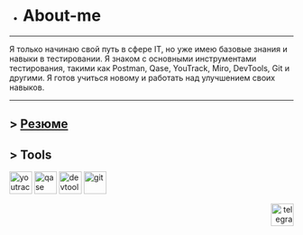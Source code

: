 + # About-me 
- ---
Я только начинаю свой путь в сфере IT, но уже имею базовые знания и навыки в тестировании.
Я знаком с основными инструментами тестирования, такими как Postman, Qase, YouTrack, Miro, DevTools, Git и другими.
Я готов учиться новому и работать над улучшением своих навыков.
- ---
 ## > [Резюме](https://drive.google.com/file/d/12HgtaVZMZ0cHyq11mzgVw2ELDE5BFwKB/view?usp=sharing)
 ## > Tools 
<p align="left">
<img src="https://upload.wikimedia.org/wikipedia/commons/thumb/8/8d/YouTrack_Icon.svg/1024px-YouTrack_Icon.svg.png?20200803082248" title="youtrack" alt="youtrack" width="40" height="40"/>
<img src="https://luna1.co/eb0187.png" title="qase" alt="qase" width="40" height="40"/>
<img src="https://d33wubrfki0l68.cloudfront.net/38b5c953a4667366685d55db55d057c86db1fc54/a0fdc/static/acae6b24d940347661ca901ea07f47c1/chrome-dev-logo-icon.png" title="devtools" alt="devtools" width="40" height="40"/>
<img src="https://cdn.jsdelivr.net/gh/devicons/devicon/icons/git/git-original.svg" title="git" alt="git" width="40" height="40"/>
<p align="right">
<a href= "https://t.me/anchorite6"><img src="https://img.icons8.com/?size=512&id=TCnKnYZFoOzM&format=png" width="40" height="40" alt="telegram"/></a>
